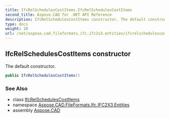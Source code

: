 ```yaml
---
title: IfcRelSchedulesCostItems.IfcRelSchedulesCostItems
second_title: Aspose.CAD for .NET API Reference
description: IfcRelSchedulesCostItems constructor. The default constructor
type: docs
weight: 10
url: /net/aspose.cad.fileformats.ifc.ifc2x3.entities/ifcrelschedulescostitems/ifcrelschedulescostitems/
---
```

## IfcRelSchedulesCostItems constructor

The default constructor.

```csharp
public IfcRelSchedulesCostItems()
```

### See Also

* class [IfcRelSchedulesCostItems](../)
* namespace [Aspose.CAD.FileFormats.Ifc.IFC2X3.Entities](../../ifcrelschedulescostitems/)
* assembly [Aspose.CAD](../../../)


